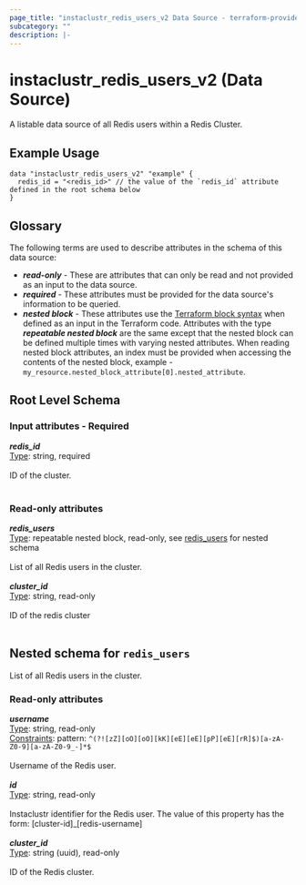 ```yaml
---
page_title: "instaclustr_redis_users_v2 Data Source - terraform-provider-instaclustr"
subcategory: ""
description: |-
---
```


# instaclustr_redis_users_v2 (Data Source)
A listable data source of all Redis users within a Redis Cluster.
## Example Usage
```
data "instaclustr_redis_users_v2" "example" { 
  redis_id = "<redis_id>" // the value of the `redis_id` attribute defined in the root schema below
}
```
## Glossary
The following terms are used to describe attributes in the schema of this data source:
- **_read-only_** - These are attributes that can only be read and not provided as an input to the data source.
- **_required_** - These attributes must be provided for the data source's information to be queried.
- **_nested block_** - These attributes use the [Terraform block syntax](https://www.terraform.io/language/attr-as-blocks) when defined as an input in the Terraform code. Attributes with the type **_repeatable nested block_** are the same except that the nested block can be defined multiple times with varying nested attributes. When reading nested block attributes, an index must be provided when accessing the contents of the nested block, example - `my_resource.nested_block_attribute[0].nested_attribute`.
## Root Level Schema
### Input attributes - Required
*___redis_id___*<br>
<ins>Type</ins>: string, required<br>
<br>ID of the cluster.<br><br>
### Read-only attributes
*___redis_users___*<br>
<ins>Type</ins>: repeatable nested block, read-only, see [redis_users](#nested--redis_users) for nested schema<br>
<br>List of all Redis users in the cluster.<br><br>
*___cluster_id___*<br>
<ins>Type</ins>: string, read-only<br>
<br>ID of the redis cluster<br><br>
<a id="nested--redis_users"></a>
## Nested schema for `redis_users`
List of all Redis users in the cluster.<br>
### Read-only attributes
*___username___*<br>
<ins>Type</ins>: string, read-only<br>
<ins>Constraints</ins>: pattern: `^(?![zZ][oO][oO][kK][eE][eE][pP][eE][rR]$)[a-zA-Z0-9][a-zA-Z0-9_-]*$`<br><br>Username of the Redis user.<br><br>
*___id___*<br>
<ins>Type</ins>: string, read-only<br>
<br>Instaclustr identifier for the Redis user. The value of this property has the form: [cluster-id]_[redis-username]<br><br>
*___cluster_id___*<br>
<ins>Type</ins>: string (uuid), read-only<br>
<br>ID of the Redis cluster.<br><br>
